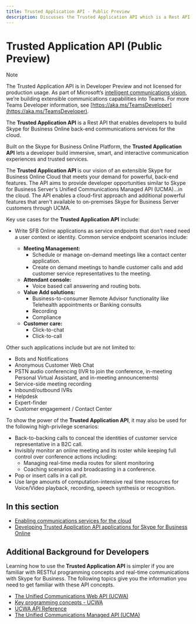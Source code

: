 ```yaml
---
title: Trusted Application API - Public Preview
description: Discusses the Trusted Application API which is a Rest API that enables developers to build Skype for Business Online back-end communications services for the cloud.
---
```

# **Trusted Application API (Public Preview)**

> [!NOTE] 
> The Trusted Application API is in Developer Preview and not licensed for production usage.  As part of Microsoft’s [intelligent communications vision](https://aka.ms/intelligentcommunicationsblog), we’re building extensible communications capabilities into Teams.  For more Teams Developer information, see [https://aka.ms/TeamsDeveloper](https://aka.ms/TeamsDeveloper).

The **Trusted Application API** is a Rest API that enables developers to build Skype for Business Online back-end communications services for the cloud.

Built on the Skype for Business Online Platform, the **Trusted Application API** lets a developer build immersive, smart, and interactive communication experiences and trusted services.

The **Trusted Application API** is our vision of an extensible Skype for Business Online Cloud that meets your demand for powerful, back-end features.  The API aims to provide developer opportunities similar to Skype for Business Server's Unified Communications Managed API (UCMA)...in the cloud. The API enables a cloud-first approach and additional powerful features that aren't available to on-premises Skype for Business Server customers through UCMA.

Key use cases for the **Trusted Application API** include: 

- Write SFB Online applications as service endpoints that don't need need a user context or identity. Common service endpoint scenarios include: 

  - **Meeting Management:** 
     - Schedule or manage on-demand meetings like a contact center application.
     - Create on demand meetings to handle customer calls and add customer service representatives to the meeting.
  - **Attendant console:** 
     - Voice based call answering and routing bots.
  - **Value Add solutions:**
     - Business-to-consumer Remote Advisor functionality like Telehealth appointments or Banking consults
     - Recording
     - Compliance
  - **Customer care:**
     - Click-to-chat
     - Click-to-call

Other such applications include but are not limited to:
 
- Bots and Notifications
- Anonymous Customer Web Chat
- PSTN audio conferencing (IVR to join the conference, in-meeting Personal Virtual Assistant, and in-meeting announcements)
- Service-side meeting recording 
- Inbound/outbound IVRs
- Helpdesk
- Expert-finder
- Customer engagement / Contact Center

To show the power of the **Trusted Application API**, it may also be used for the following high-privilege scenarios:
 
- Back-to-backing calls to conceal the identities of customer service representative in a B2C call.
- Invisibly monitor an online meeting and its roster while keeping full control over conference actions including:
  - Managing real-time media routes for silent monitoring
  - Coaching scenarios and broadcasting in a conference.
- Pop or insert calls in a call pit.
- Use large amounts of computation-intensive real time resources for Voice/Video playback, recording, speech synthesis or recognition.

## In this section

- [Enabling communications services for the cloud](./Trusted_Application_API_GeneralReference.md)
- [Developing Trusted Application API applications for Skype for Business Online](./DevelopingApplicationsforSFBOnline.md)

## Additional Background for Developers

Learning how to use the **Trusted Application API** is simpler if you are familiar with RESTful programming concepts and real-time communications with Skype for Business.  The following topics give you the information you need to get familiar with these API concepts.

- [The Unified Communications Web API (UCWA)](/skype-sdk/ucwa/unifiedcommunicationswebapi2_0)
- [Key programming concepts - UCWA](/skype-sdk/ucwa/keyprogrammingconcepts)
- [UCWA API Reference](https://msdn.microsoft.com/skype/ucwa/ucwa2_0apireference)
- [The Unified Communications Managed API (UCMA)](https://msdn.microsoft.com/library/office/dn454984.aspx)
